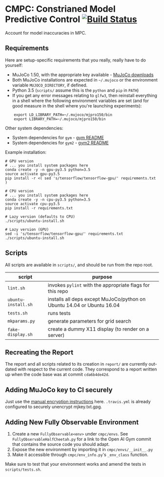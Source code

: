 # CMPC: Constrianed Model Predictive Control [![Build Status](https://travis-ci.com/vlad17/cmpc.svg?token=xAqzxKFpxN3pG4om3z4n&branch=master)](https://travis-ci.com/vlad17/cmpc)

Account for model inaccuracies in MPC.

## Requirements

Here are setup-specific requirements that you really, really have to do yourself:

* MuJoCo 1.50, with the appropriate key available - [MuJoCo downloads](https://www.roboti.us/index.html)
* Both MuJoCo installations are expected in `~/.mujoco` or the environment variable `MUJOCO_DIRECTORY`, if defined.
* Python 3.5 (`scripts/` assume this is the `python` and `pip` in `PATH`)
* If you get any error messages relating to `glfw3`, then reinstall everything in a shell where the following environment variables are set (and for good measure in the shell where you're launching experiments):

```
    export LD_LIBRARY_PATH=~/.mujoco/mjpro150/bin
    export LIBRARY_PATH=~/.mujoco/mjpro150/bin
```

Other system dependencies:

* System dependencies for `gym` - [gym README](https://github.com/openai/gym/blob/master/README.rst)
* System dependencies for `gym2` - [gym2 README](https://github.com/vlad17/gym2/blob/master/README.md)

Example installation:

    # GPU version
    # ... you install system packages here
    conda create -y -n gpu-py3.5 python=3.5
    source activate gpu-py3.5
    pip install -r <( sed 's/tensorflow/tensorflow-gpu/' requirements.txt )
    
    # CPU version
    # ... you install system packages here
    conda create -y -n cpu-py3.5 python=3.5
    source activate cpu-py3.5
    pip install -r requirements.txt
    
    # Lazy version (defaults to CPU)
    ./scripts/ubuntu-install.sh
    
    # Lazy version (GPU)
    sed -i 's/tensorflow/tensorflow-gpu/' requirements.txt
    ./scripts/ubuntu-install.sh
    
## Scripts

All scripts are available in `scripts/`, and should be run from the repo root.

| script | purpose |
| ------ | ------- |
| `lint.sh` | invokes `pylint` with the appropriate flags for this repo |
| `ubuntu-install.sh` | installs all deps except MuJoCo/python on Ubuntu 14.04 or Ubuntu 16.04 |
| `tests.sh` | runs tests |
| `mkparams.py` | generate parameters for grid search |
| `fake-display.sh` | create a dummy X11 display (to render on a server) |

## Recreating the Report

The report and all scripts related to its creation in `report/` are currently out-dated with respect to the current code. They correspond to a report written up when the code base was at commit `cda6b4de42d`.

## Adding MuJoCo key to CI securely

Just use the [manual encryption instructions](https://docs.travis-ci.com/user/encrypting-files/#Manual-Encryption) here. `.travis.yml` is already configured to securely unencrypt mjkey.txt.gpg.

## Adding New Fully Observable Environment

1. Create a new `FullyObservable<env>` under `cmpc/envs`. See `FullyObservableHalfCheetah.py` for a link to the Open AI Gym commit that contains the source code you should adapt.
2. Expose the new environment by importing it in `cmpc/envs/__init__.py`
3. Make it accessible through `cmpc/env_info.py`'s `_env_class` function.

Make sure to test that your environment works and amend the tests in `scripts/tests.sh`.
